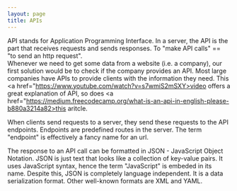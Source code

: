 ```yaml
---
layout: page
title: APIs
---
```


API stands for Application Programming Interface. In a server, the API is the part that receives requests and sends responses. To "make API calls" == "to send an http request".     
Whenever we need to get some data from a website (i.e. a company), our first solution would be to check if the company provides an API. Most large companies have APIs to provide clients with the information they need.
This <a href="https://www.youtube.com/watch?v=s7wmiS2mSXY>video</a> offers a great explanation of API, so does <a href="https://medium.freecodecamp.org/what-is-an-api-in-english-please-b880a3214a82>this aritcle</a>.

When clients send requests to a server, they send these requests to the API endpoints. Endpoints are predefined routes in the server. The term "endpoint" is effectively a fancy name for an url. 

The response to an API call can be formatted in JSON - JavaScript Object Notation. JSON is just text that looks like a collection of key-value pairs. It uses JavaScript syntax, hence the term "JavaScript" is embeded in its name. Despite this, JSON is completely language independent. It is a data serialization format. Other well-known formats are XML and YAML.     
